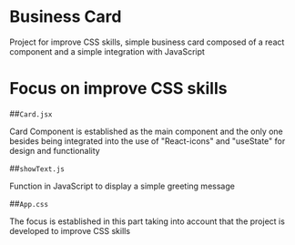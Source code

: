 # Business Card
Project for improve CSS skills, simple business card composed of a react component and a simple integration with JavaScript

# Focus on improve CSS skills

##`Card.jsx`

Card Component is established as the main component and the only one besides being integrated into the use of "React-icons" and "useState" for design and functionality

##`showText.js`

Function in JavaScript to display a simple greeting message

##`App.css`

The focus is established in this part taking into account that the project is developed to improve CSS skills
